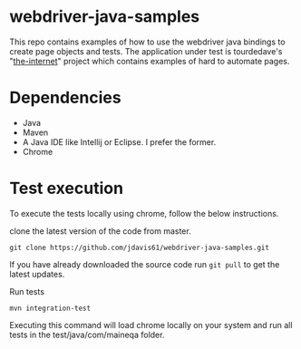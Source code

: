 # webdriver-java-samples

This repo contains examples of how to use the webdriver java bindings to create page objects and tests. The application under test is tourdedave's "[the-internet](https://github.com/tourdedave/the-internet)" project which contains examples of hard to automate pages. 

# Dependencies
* Java
* Maven
* A Java IDE like Intellij or Eclipse. I prefer the former.
* Chrome

# Test execution
To execute the tests locally using chrome, follow the below instructions.

clone the latest version of the code from master.
```
git clone https://github.com/jdavis61/webdriver-java-samples.git
``` 

If you have already downloaded the source code run ```git pull``` to get the latest updates.

Run tests
```
mvn integration-test
```

Executing this command will load chrome locally on your system and run all tests in the test/java/com/maineqa folder.

